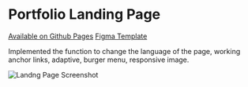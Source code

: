 # Portfolio Landing Page
[Available on Github Pages](https://cno6.github.io/portfolio-landing-page/)
[Figma Template](https://www.figma.com/file/5D9pDuLtS042hzaoN69Kd7/Free--Landing--Page-Template?node-id=0%3A1)

Implemented the function to change the language of the page, working anchor links, adaptive, burger menu, responsive image.

![Landng Page Screenshot](https://user-images.githubusercontent.com/68184759/175244050-e42222b5-03d8-4dae-a015-cbca511f0a31.png)
